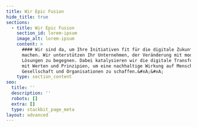 ```yaml
---
title: Wir Epic Fusion
hide_title: true
sections:
  - title: Wir Epic Fusion
    section_id: lorem-ipsum
    image_alt: lorem-ipsum
    content: >
      #### Wir sind da, um Ihre Initiativen fit für die digitale Zukunft zu
      machen. Wir unterstützen Ihr Unternehmen, der Veränderung mit modernen
      Lösungen zu begegnen. Dabei katalysieren wir die digitale Transformation
      mit Werten und Prinzipien, um eine nachhaltige Wirkung auf Mensch,
      Gesellschaft und Organisationen zu schaffen.&#xA;&#xA;
    type: section_content
seo:
  title: ''
  description: ''
  robots: []
  extra: []
  type: stackbit_page_meta
layout: advanced
---
```

